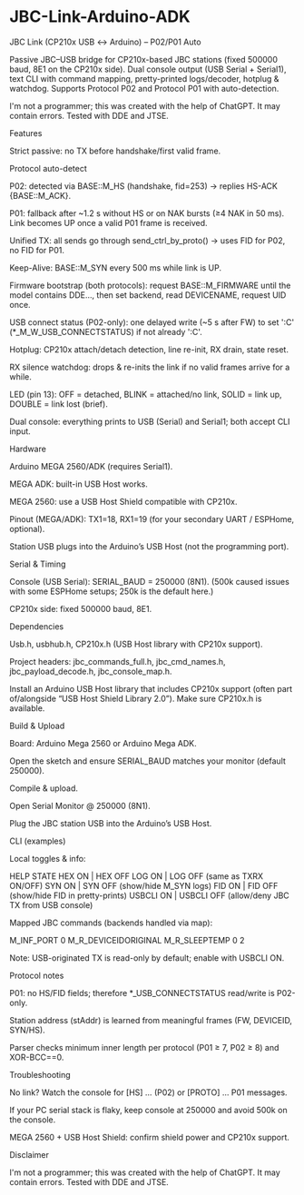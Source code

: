 # JBC-Link-Arduino-ADK
JBC Link (CP210x USB ↔ Arduino) – P02/P01 Auto

Passive JBC–USB bridge for CP210x-based JBC stations (fixed 500000 baud, 8E1 on the CP210x side).
Dual console output (USB Serial + Serial1), text CLI with command mapping, pretty-printed logs/decoder, hotplug & watchdog.
Supports Protocol P02 and Protocol P01 with auto-detection.

I'm not a programmer; this was created with the help of ChatGPT. It may contain errors. Tested with DDE and JTSE.

Features

Strict passive: no TX before handshake/first valid frame.

Protocol auto-detect

P02: detected via BASE::M_HS (handshake, fid=253) → replies HS-ACK {BASE::M_ACK}.

P01: fallback after ~1.2 s without HS or on NAK bursts (≥4 NAK in 50 ms).
Link becomes UP once a valid P01 frame is received.

Unified TX: all sends go through send_ctrl_by_proto() → uses FID for P02, no FID for P01.

Keep-Alive: BASE::M_SYN every 500 ms while link is UP.

Firmware bootstrap (both protocols): request BASE::M_FIRMWARE until the model contains DDE…, then set backend, read DEVICENAME, request UID once.

USB connect status (P02-only): one delayed write (~5 s after FW) to set ':C' (*_M_W_USB_CONNECTSTATUS) if not already ':C'.

Hotplug: CP210x attach/detach detection, line re-init, RX drain, state reset.

RX silence watchdog: drops & re-inits the link if no valid frames arrive for a while.

LED (pin 13): OFF = detached, BLINK = attached/no link, SOLID = link up, DOUBLE = link lost (brief).

Dual console: everything prints to USB (Serial) and Serial1; both accept CLI input.

Hardware

Arduino MEGA 2560/ADK (requires Serial1).

MEGA ADK: built-in USB Host works.

MEGA 2560: use a USB Host Shield compatible with CP210x.

Pinout (MEGA/ADK): TX1=18, RX1=19 (for your secondary UART / ESPHome, optional).

Station USB plugs into the Arduino’s USB Host (not the programming port).

Serial & Timing

Console (USB Serial): SERIAL_BAUD = 250000 (8N1).
(500k caused issues with some ESPHome setups; 250k is the default here.)

CP210x side: fixed 500000 baud, 8E1.

Dependencies

Usb.h, usbhub.h, CP210x.h (USB Host library with CP210x support).

Project headers: jbc_commands_full.h, jbc_cmd_names.h, jbc_payload_decode.h, jbc_console_map.h.

Install an Arduino USB Host library that includes CP210x support (often part of/alongside “USB Host Shield Library 2.0”). Make sure CP210x.h is available.

Build & Upload

Board: Arduino Mega 2560 or Arduino Mega ADK.

Open the sketch and ensure SERIAL_BAUD matches your monitor (default 250000).

Compile & upload.

Open Serial Monitor @ 250000 (8N1).

Plug the JBC station USB into the Arduino’s USB Host.

CLI (examples)

Local toggles & info:

HELP
STATE
HEX ON | HEX OFF
LOG ON | LOG OFF        (same as TXRX ON/OFF)
SYN ON | SYN OFF        (show/hide M_SYN logs)
FID ON | FID OFF        (show/hide FID in pretty-prints)
USBCLI ON | USBCLI OFF  (allow/deny JBC TX from USB console)


Mapped JBC commands (backends handled via map):

M_INF_PORT 0
M_R_DEVICEIDORIGINAL
M_R_SLEEPTEMP 0 2


Note: USB-originated TX is read-only by default; enable with USBCLI ON.

Protocol notes

P01: no HS/FID fields; therefore *_USB_CONNECTSTATUS read/write is P02-only.

Station address (stAddr) is learned from meaningful frames (FW, DEVICEID, SYN/HS).

Parser checks minimum inner length per protocol (P01 ≥ 7, P02 ≥ 8) and XOR-BCC==0.

Troubleshooting

No link? Watch the console for [HS] … (P02) or [PROTO] … P01 messages.

If your PC serial stack is flaky, keep console at 250000 and avoid 500k on the console.

MEGA 2560 + USB Host Shield: confirm shield power and CP210x support.

Disclaimer

I'm not a programmer; this was created with the help of ChatGPT. It may contain errors.
Tested with DDE and JTSE.

